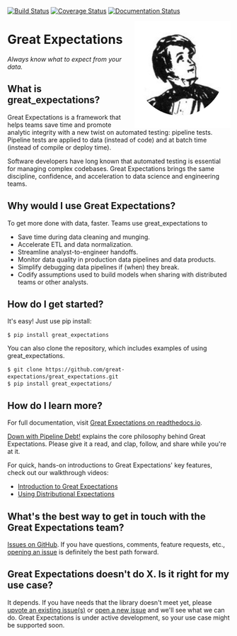 [![Build Status](https://travis-ci.org/great-expectations/great_expectations.svg?branch=develop)](https://travis-ci.org/great-expectations/great_expectations)
[![Coverage Status](https://coveralls.io/repos/github/great-expectations/great_expectations/badge.svg?branch=develop)](https://coveralls.io/github/great-expectations/great_expectations?branch=develop)
[![Documentation Status](https://readthedocs.org/projects/great-expectations/badge/?version=latest)](http://great-expectations.readthedocs.io/en/latest/?badge=latest)

<img align="right" src="./generic_dickens_protagonist.png">

Great Expectations
================================================================================

*Always know what to expect from your data.*


What is great_expectations?
--------------------------------------------------------------------------------

Great Expectations is a framework that helps teams save time and promote analytic integrity with a new twist on automated testing: pipeline tests. Pipeline tests are applied to data (instead of code) and at batch time (instead of compile or deploy time).

Software developers have long known that automated testing is essential for managing complex codebases. Great Expectations brings the same discipline, confidence, and acceleration to data science and engineering teams.


Why would I use Great Expectations?
--------------------------------------------------------------------------------

To get more done with data, faster. Teams use great_expectations to

* Save time during data cleaning and munging.
* Accelerate ETL and data normalization.
* Streamline analyst-to-engineer handoffs.
* Monitor data quality in production data pipelines and data products.
* Simplify debugging data pipelines if (when) they break.
* Codify assumptions used to build models when sharing with distributed teams or other analysts.

How do I get started?
--------------------------------------------------------------------------------

It's easy! Just use pip install:


    $ pip install great_expectations

You can also clone the repository, which includes examples of using great_expectations.

    $ git clone https://github.com/great-expectations/great_expectations.git
    $ pip install great_expectations/

How do I learn more?
--------------------------------------------------------------------------------

For full documentation, visit [Great Expectations on readthedocs.io](http://great-expectations.readthedocs.io/en/latest/).

[Down with Pipeline Debt!](https://medium.com/@expectgreatdata/down-with-pipeline-debt-introducing-great-expectations-862ddc46782a) explains the core philosophy behind Great Expectations. Please give it a read, and clap, follow, and share while you're at it.

For quick, hands-on introductions to Great Expectations' key features, check out our walkthrough videos:

* [Introduction to Great Expectations](https://www.useloom.com/share/3eb1d429823744288c99ea26e2c4d443)
* [Using Distributional Expectations](https://www.useloom.com/share/c74b3e9c8dd349e9b8c4aa230cc4bedc)


What's the best way to get in touch with the Great Expectations team?
--------------------------------------------------------------------------------

[Issues on GitHub](https://github.com/great-expectations/great_expectations/issues). If you have questions, comments, feature requests, etc., [opening an issue](https://github.com/great-expectations/great_expectations/issues/new) is definitely the best path forward.


Great Expectations doesn't do X. Is it right for my use case?
--------------------------------------------------------------------------------

It depends. If you have needs that the library doesn't meet yet, please [upvote an existing issue(s)](https://github.com/great-expectations/great_expectations/issues) or [open a new issue](https://github.com/great-expectations/great_expectations/issues/new) and we'll see what we can do. Great Expectations is under active development, so your use case might be supported soon.
